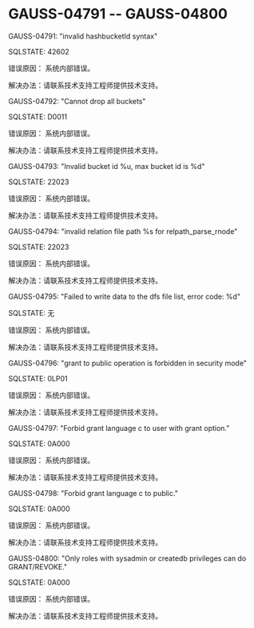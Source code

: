 # GAUSS-04791 -- GAUSS-04800

GAUSS-04791: "invalid hashbucketId syntax"

SQLSTATE: 42602

错误原因： 系统内部错误。

解决办法：请联系技术支持工程师提供技术支持。

GAUSS-04792: "Cannot drop all buckets"

SQLSTATE: D0011

错误原因： 系统内部错误。

解决办法：请联系技术支持工程师提供技术支持。

GAUSS-04793: "Invalid bucket id %u, max bucket id is %d"

SQLSTATE: 22023

错误原因： 系统内部错误。

解决办法：请联系技术支持工程师提供技术支持。

GAUSS-04794: "invalid relation file path %s for relpath\_parse\_rnode"

SQLSTATE: 22023

错误原因： 系统内部错误。

解决办法：请联系技术支持工程师提供技术支持。

GAUSS-04795: "Failed to write data to the dfs file list, error code: %d"

SQLSTATE: 无

错误原因： 系统内部错误。

解决办法：请联系技术支持工程师提供技术支持。

GAUSS-04796: "grant to public operation is forbidden in security mode"

SQLSTATE: 0LP01

错误原因： 系统内部错误。

解决办法：请联系技术支持工程师提供技术支持。

GAUSS-04797: "Forbid grant language c to user with grant option."

SQLSTATE: 0A000

错误原因： 系统内部错误。

解决办法：请联系技术支持工程师提供技术支持。

GAUSS-04798: "Forbid grant language c to public."

SQLSTATE: 0A000

错误原因： 系统内部错误。

解决办法：请联系技术支持工程师提供技术支持。

GAUSS-04800: "Only roles with sysadmin or createdb privileges can do GRANT/REVOKE."

SQLSTATE: 0A000

错误原因： 系统内部错误。

解决办法：请联系技术支持工程师提供技术支持。

